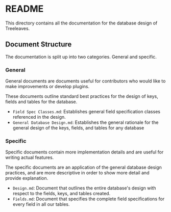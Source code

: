 # README

This directory contains all the documentation for the database design of Treeleaves.

## Document Structure

The documentation is split up into two categories. General and specific.

### General

General documents are documents useful for contributors who would like to make improvements or develop plugins.

These documents outline standard best practices for the design of keys, fields and tables for the database.

- `Field Spec Classes.md`: Establishes general field specification classes referenced in the design.
- `General Database Design.md`: Establishes the general rationale for the general design of the keys, fields, and tables for any database

### Specific

Specific documents contain more implementation details and are useful for writing actual features.

The specific documents are an application of the general database design practices, and are more descriptive
in order to show more detail and provide explanation.

- `Design.md`: Document that outlines the entire database's design with respect to the fields, keys, and tables created.
- `Fields.md`: Document that specifies the complete field specifications for every field in all our tables.
